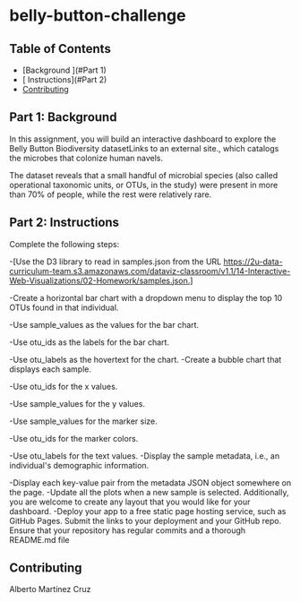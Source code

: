 # belly-button-challenge
## Table of Contents


- [Background ](#Part 1)
- [ Instructions](#Part 2)
- [Contributing](#contributing)



## Part 1: Background
In this assignment, you will build an interactive dashboard to explore the Belly Button Biodiversity datasetLinks to an external site., which catalogs the microbes that colonize human navels.

The dataset reveals that a small handful of microbial species (also called operational taxonomic units, or OTUs, in the study) were present in more than 70% of people, while the rest were relatively rare.
## Part 2: Instructions
Complete the following steps:

-[Use the D3 library to read in samples.json from the URL https://2u-data-curriculum-team.s3.amazonaws.com/dataviz-classroom/v1.1/14-Interactive-Web-Visualizations/02-Homework/samples.json.]

-Create a horizontal bar chart with a dropdown menu to display the top 10 OTUs found in that individual.

-Use sample_values as the values for the bar chart.

-Use otu_ids as the labels for the bar chart.

-Use otu_labels as the hovertext for the chart.
-Create a bubble chart that displays each sample.

-Use otu_ids for the x values.

-Use sample_values for the y values.

-Use sample_values for the marker size.

-Use otu_ids for the marker colors.

-Use otu_labels for the text values.
-Display the sample metadata, i.e., an individual's demographic information.

-Display each key-value pair from the metadata JSON object somewhere on the page.
-Update all the plots when a new sample is selected. Additionally, you are welcome to create any layout that you would like for your dashboard. 
-Deploy your app to a free static page hosting service, such as GitHub Pages. Submit the links to your deployment and your GitHub repo. Ensure that your repository has regular commits and a thorough README.md file

## Contributing
Alberto Martínez Cruz
